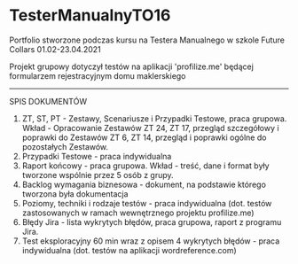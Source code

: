 # TesterManualnyTO16
Portfolio stworzone podczas kursu na Testera Manualnego w szkole Future Collars 01.02-23.04.2021

Projekt grupowy dotyczył testów na aplikacji 'profilize.me' będącej formularzem rejestracyjnym domu maklerskiego

--------------------------------------------------------------------------------------------------------------------


SPIS DOKUMENTÓW

1. ZT, ST, PT - Zestawy, Scenariusze i Przypadki Testowe, praca grupowa. Wkład - Opracowanie Zestawów ZT 24, ZT 17, przegląd szczegółowy i poprawki do Zestawów ZT 6, ZT 14, przegląd i poprawki ogólne do pozostałych Zestawów.
2. Przypadki Testowe - praca indywidualna
3. Raport końcowy - praca grupowa. Wkład - treść, dane i format były tworzone wspólnie przez 5 osób z grupy.
4. Backlog wymagania biznesowa - dokument, na podstawie którego tworzona była dokumentacja
5. Poziomy, techniki i rodzaje testów - praca indywidualna (dot. testów zastosowanych w ramach wewnętrznego projektu profilize.me)
6. Błędy Jira - lista wykrytych błędów, praca grupowa, raport z programu Jira.
7. Test eksploracyjny 60 min wraz z opisem 4 wykrytych błędów - praca indywidualna (dot. testów na aplikacji wordreference.com)
